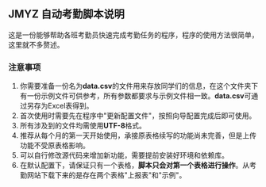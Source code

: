 ﻿## JMYZ 自动考勤脚本说明

​	这是一份能够帮助各班考勤员快速完成考勤任务的程序，程序的使用方法很简单，这里就不多赘述。

### 注意事项

1. 你需要准备一份名为**data.csv**的文件用来存放同学们的信息，在这个文件夹下有一份示例文件可供参考，所有参数都要求与示例文件相一致。**data.csv**可通过另存为Excel表得到。
2. 首次使用时需要先在程序中"更新配置文件"，按照向导配置完成后即可使用。
3. 所有涉及到的文件均需使用**UTF-8**格式。
4. 推荐从每个月的第一天开始使用，承接原表格续写的功能尚未完善，但是上传功能不受原表格影响。
5. 可以自行修改源代码来增加新功能，需要提前安装好环境和依赖库。
6. 在默认配置下，请保证只有一个表格，**脚本只会对第一个表格进行操作**。从考勤网站下载下来的是存在两个表格"上报表"和"示例"。

